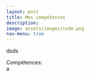 ```yaml
---
layout: post
title: Mes compétences
description:
image: assets/images/code.png
nav-menu: true
---
```

dsds
  <div class="skills">
    <div class="cat-title">
      <span class="cat-name">Compétences:</span>
      <span class="cat-head-line"></span>
    </div>
    <div class="cat-body">
a
  </div>
